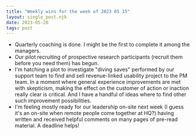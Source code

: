 ```yaml
---
title: "Weekly wins for the week of 2023 05 15"
layout: single_post.njk
date: 2023-05-20
tags: post
---
```

- Quarterly coaching is done. I might be the first to complete it among the managers.
- Our pilot recruiting of prospective research participants (recruit them before you need them) has begun.
- I'm hatching a plot to investigate "diving saves" performed by our support team to find and sell revenue-linked usability project to the PM team. In a moment where general experience improvements are met with skepticism, making the effect on the customer of action or inaction really clear is critical. And I have a handful of ideas where to find other such improvement possibilities.
- I'm feeling mostly ready for our leadership on-site next week (I guess it's an on-site when remote people come together at HQ?) having written and received helpful comments on many pages of pre-read material. A deadline helps!